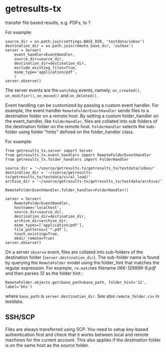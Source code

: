 # getresults-tx
transfer file based results, e.g. PDFs, to ?


For example:

    source_dir = os.path.join(settings.BASE_DIR, 'testdata/inbox')
    destination_dir = os.path.join(remote_base_dir, 'outbox')
    server = Server(
        event_handler=EventHandler,
        source_dir=source_dir,
        destination_dir=destination_dir,
        exclude_existing_files=True,
        mime_type='application/pdf',
        )
    server.observe()

The server events are the `watchdog` events, namely; `on_created()`, `on_modifier()`, `on_moved()` and `on_deleted()`.

Event handling can be customized by passing a custom event handler. For example, the event handler 
`RemoteFolderEventHandler` sends files to a destination folder on a remote host. By setting a custom
folder_handler on the event_handler, like `FolderHandler`, files are collated into sub folders of the destination folder
on the remote host. `FolderHandler` selects the sub-folder using folder "hints" defined on the folder_handler class. 

For example:

    from getresults_tx.server import Server
    from getresults_tx.event_handlers import RemoteFolderEventHandler
    from getresults_tx.folder_handlers import FolderHandler
    
    source_dir = '~/source/getresults-tx/getresults_tx/testdata/inbox/'
    destination_dir = '~/source/getresults-tx/getresults_tx/testdata/viral_load/'
    archive_dir = '~/source/getresults-tx/getresults_tx/testdata/archive/'
    
    RemoteFolderEventHandler.folder_handler=FolderHandler()
    
    server = Server(
        RemoteFolderEventHandler,
        hostname='localhost',
        source_dir=source_dir,
        destination_dir=destination_dir,
        archive_dir=archive_dir,
        mime_types=['application/pdf'],
        file_patterns=['*.pdf'],
        touch_existing=True,
        mkdir_remote=True)
    server.observe()


On a server `observe` event, files are collated into sub-folders of the destination folder (`server.destination_dir`).
The sub-folder name is found by querying the `RemoteFolder` model using the folder_hint that matches the regular expression. For example, `re.match`es filename *066-129999-9.pdf* and then parses *12* as the folder hint.:
	
	RemoteFolder.objects.get(base_path=base_path, folder_hint='12', label='bhs') 
	
where `base_path` is `server.destination_dir`. See also `remote_folder.csv` in testdata.
    
SSH/SCP
-------

Files are always transferred using SCP. You need to setup key-based authentication first and check that it works between local and remote machines for the current account. This also applies if the _destination_ folder is on the same host as the _source_ folder.
